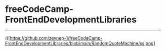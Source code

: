 # freeCodeCamp-FrontEndDevelopmentLibraries

---

()[https://github.com/zeynep-1/freeCodeCamp-FrontEndDevelopmentLibraries/blob/main/RandomQuoteMachine/ss.png]
